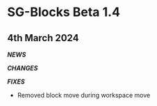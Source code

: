 # SG-Blocks Beta 1.4
## 4th March 2024

***NEWS***

***CHANGES***

***FIXES***
- Removed block move during workspace move